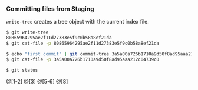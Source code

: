 ### Committing files from Staging

`write-tree` creates a tree object with the current index file.

```sh
$ git write-tree
80865964295ae2f11d27383e5f9c0b58a8ef21da
$ git cat-file -p 80865964295ae2f11d27383e5f9c0b58a8ef21da

$ echo "first commit" | git commit-tree 3a5a00a726b1710a9d50f8ad95aaa212c04739c0
$ git cat-file -p 3a5a00a726b1710a9d50f8ad95aaa212c04739c0

$ git status
```

@[1-2]
@[3]
@[5-6]
@[8]
